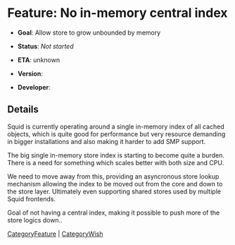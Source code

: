 # Feature: No in-memory central index

  - **Goal**: Allow store to grow unbounded by memory

  - **Status**: *Not started*

  - **ETA**: unknown

  - **Version**:

  - **Developer**:

## Details

Squid is currently operating around a single in-memory index of all
cached objects, which is quite good for performance but very resource
demanding in bigger installations and also making it harder to add SMP
support.

The big single in-memory store index is starting to become quite a
burden. There is a need for something which scales better with both size
and CPU.

We need to move away from this, providing an asyncronous store lookup
mechanism allowing the index to be moved out from the core and down to
the store layer. Ultimately even supporting shared stores used by
multiple Squid frontends.

Goal of not having a central index, making it possible to push more of
the store logics down..

[CategoryFeature](/CategoryFeature)
|
[CategoryWish](/CategoryWish)
